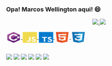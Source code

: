 ### Opa! Marcos Wellington aqui! 😄
<div align="center">
  <a href="https://github.com/marcoswoc">
  <img height="180em" src="https://github-readme-stats.vercel.app/api?username=marcoswoc&show_icons=true&theme=blue-green&include_all_commits=true&count_private=true"/>
  <img height="180em" src="https://github-readme-stats.vercel.app/api/top-langs/?username=marcoswoc&layout=compact&langs_count=7&theme=blue-green"/>
</div>
  
 <div style="display: inline_block"><br>
  <img align="center" alt="Marcos-Csharp" height="30" width="40" src="https://raw.githubusercontent.com/devicons/devicon/master/icons/csharp/csharp-original.svg">
  <img align="center" alt="Marcos-Js" height="30" width="40" src="https://raw.githubusercontent.com/devicons/devicon/master/icons/javascript/javascript-plain.svg">
  <img align="center" alt="Marcos-Ts" height="30" width="40" src="https://raw.githubusercontent.com/devicons/devicon/master/icons/typescript/typescript-plain.svg">  
  <img align="center" alt="Marcos-HTML" height="30" width="40" src="https://raw.githubusercontent.com/devicons/devicon/master/icons/html5/html5-original.svg">
  <img align="center" alt="Marcos-CSS" height="30" width="40" src="https://raw.githubusercontent.com/devicons/devicon/master/icons/css3/css3-original.svg">  
</div>
  
  ##
  
  <div>
    <a href="https://www.youtube.com/channel/UCrFbCCLsYTrcq_clziOWNqQ" target="_blank"><img src="https://img.shields.io/badge/YouTube-FF0000?style=for-the-badge&logo=youtube&logoColor=white" target="_blank"></a>    
    <a href="https://www.linkedin.com/in/marcoswoc" target="_blank"><img src="https://img.shields.io/badge/-LinkedIn-%230077B5?style=for-the-badge&logo=linkedin&logoColor=white" target="_blank"></a>
    <a href="https://www.twitch.tv/marcoswoc" target="_blank"><img src="https://img.shields.io/badge/Twitch-9146FF?style=for-the-badge&logo=twitch&logoColor=white" target="_blank"></a>
    <a href="https://www.instagram.com/marcoswoc_dev" target="_blank"><img src="https://img.shields.io/badge/-Instagram-%23E4405F?style=for-the-badge&logo=instagram&logoColor=white" target="_blank"></a>
    <a href="https://twitter.com/marcoswoc" target="_blank"><img src="https://img.shields.io/badge/Twitter-1DA1F2?style=for-the-badge&logo=twitter&logoColor=white" target="_blank"></a>
     <a href="https://marcoswoc.net/" target="_blank"><img src="https://img.shields.io/badge/%F0%9F%8C%90%20Blog-5C2D91?style=for-the-badge&&logoColor=white" target="_blank"></a>
    
    
  </div>
